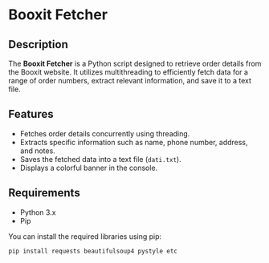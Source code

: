 # Booxit Fetcher

## Description
The **Booxit Fetcher** is a Python script designed to retrieve order details from the Booxit website. It utilizes multithreading to efficiently fetch data for a range of order numbers, extract relevant information, and save it to a text file.

## Features
- Fetches order details concurrently using threading.
- Extracts specific information such as name, phone number, address, and notes.
- Saves the fetched data into a text file (`dati.txt`).
- Displays a colorful banner in the console.

## Requirements
- Python 3.x
- Pip

You can install the required libraries using pip:

```bash
pip install requests beautifulsoup4 pystyle etc
